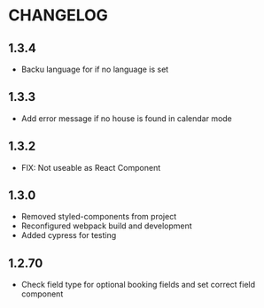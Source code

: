 # CHANGELOG

## 1.3.4

- Backu language for if no language is set
## 1.3.3

- Add error message if no house is found in calendar mode

## 1.3.2

- FIX: Not useable as React Component
## 1.3.0

- Removed styled-components from project
- Reconfigured webpack build and development
- Added cypress for testing
## 1.2.70

- Check field type for optional booking fields and set correct field component